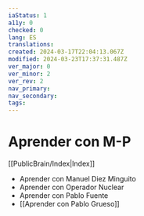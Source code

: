 ```yaml
---
iaStatus: 1
a11y: 0
checked: 0
lang: ES
translations: 
created: 2024-03-17T22:04:13.067Z
modified: 2024-03-23T17:37:31.487Z
ver_major: 0
ver_minor: 2
ver_rev: 2
nav_primary: 
nav_secondary: 
tags:
---
```

# Aprender con M-P

[[PublicBrain/Index|Index]]

* Aprender con Manuel Diez Minguito
* Aprender con Operador Nuclear
* Aprender con Pablo Fuente
* [[Aprender con Pablo Grueso]]